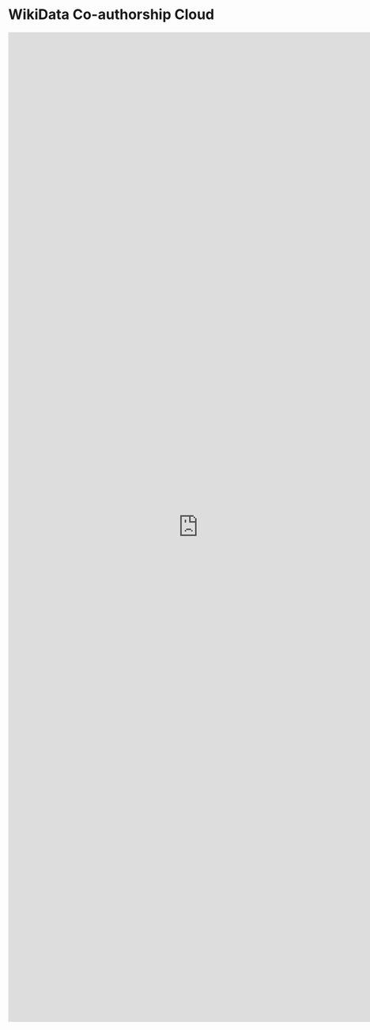 # WikiData Co-authorship Cloud

<iframe style="width: 80vw; height: 50vh; border: none;" src="https://query.wikidata.org/embed.html#%23%20tool%3A%20scholia%0A%23defaultView%3AGraph%0APREFIX%20target%3A%20%3Chttp%3A%2F%2Fwww.wikidata.org%2Fentity%2FQ30513172%3E%0A%0A%23%20Egocentric%20co-author%20graph%20for%20an%20author%0ASELECT%20%3Fauthor1%20%3Fauthor1Label%20%3Frgb%20%3Fauthor2%20%3Fauthor2Label%0AWITH%20%7B%0A%20%20SELECT%20(COUNT(%3Fwork)%20AS%20%3Fcount)%20%3Fauthor1%20%3Fauthor2%20WHERE%20%7B%0A%20%20%20%20%23%20Find%20co-authors%0A%20%20%20%20%3Fwork%20wdt%3AP50%20target%3A%2C%20%3Fauthor1%2C%20%3Fauthor2%20.%0A%0A%20%20%20%20%23%20Filtering%20%0A%20%20%20%20%23%20Only%20journal%20and%20conference%20articles%2C%20books%2C%20not%20(yet%3F)%20software%0A%20%20%20%20%23%20VALUES%20%3Fpublication_type%20%7B%20wd%3AQ13442814%20wd%3AQ571%20wd%3AQ26973022%7D%20%20%0A%20%20%20%20%23%20%3Fwork%20wdt%3AP31%20%3Fpublication_type%20.%0A%20%20%7D%0A%20%20GROUP%20BY%20%3Fauthor1%20%3Fauthor2%0A%20%20ORDER%20BY%20DESC(%3Fcount)%0A%20%20%20%20%20%20%20%20%20%20%20%20%20%20%20%20%20%20%20%20%0A%20%20%23%20Limit%20the%20size%20of%20the%20graph%2C%20to%20avoid%20overburdening%20the%20browser%0A%20%20LIMIT%201000%0A%7D%20AS%20%25authors%0AWITH%20%7B%0A%20%20SELECT%20%3Fauthor1%20%3Fauthor2%20%3Frgb%20WHERE%20%7B%0A%20%20%20%20INCLUDE%20%25authors%0A%20%20%20%20%0A%20%20%20%20%23%20Exclude%20self-links%0A%20%20%20%20FILTER%20(%3Fauthor1%20!%3D%20%3Fauthor2)%0A%20%20%20%20%0A%20%20%20%20%23%20Color%20according%20to%20gender%0A%20%20%20%20OPTIONAL%20%7B%0A%20%20%20%20%20%20%3Fauthor1%20wdt%3AP21%20%3Fgender1%20.%20%0A%20%20%20%20%20%20BIND(%20IF(%3Fgender1%20%3D%20wd%3AQ6581097%2C%20%223182BD%22%2C%20%22E6550D%22)%20AS%20%3Frgb)%0A%20%20%20%20%7D%0A%20%20%7D%0A%7D%20AS%20%25result%0AWHERE%20%7B%0A%20%20INCLUDE%20%25result%0A%20%20%23%20Label%20the%20results%20%0A%20%20SERVICE%20wikibase%3Alabel%20%7B%20bd%3AserviceParam%20wikibase%3Alanguage%20%22en%2Cfr%2Cde%2Cru%2Ces%2Czh%2Cjp%22.%20%7D%0A%7D" referrerpolicy="origin" sandbox="allow-scripts allow-same-origin allow-popups"></iframe>